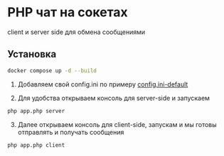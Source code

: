 # PHP чат на сокетах

client и server side для обмена сообщениями

## Установка

```sh
docker compose up -d --build
```

1. Добавляем свой config.ini по примеру [config.ini-default](./src/config.ini-default)

<ol start="2">
    <li>
        Для удобства открываем консоль для server-side и запускаем
    </li>
</ol>

```sh
php app.php server
```

<ol start="3">
    <li>
        Далее открываем консоль для client-side, запускам и мы готовы отправлять и получать сообщения
    </li>
</ol>

```sh
php app.php client
```